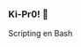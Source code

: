 ### Ki-Pr0! 👋
Scripting en Bash
<!--    
**Ki-pr0/Ki-pr0** is a ✨ _special_ ✨ repository because its `README.md` (this file) appears on your GitHub profile.
  - 🌱 I’m currently learning ...
- ⚡ Fun fact: ...   No me Rindo...
-->
